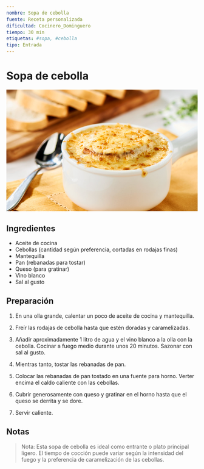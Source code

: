 ```yaml
---
nombre: Sopa de cebolla
fuente: Receta personalizada
dificultad: Cocinero_Dominguero
tiempo: 30 min
etiquetas: #sopa, #cebolla
tipo: Entrada
---
```


# Sopa de cebolla

![alt text](img/sopa-cebolla.jpg)

## Ingredientes

* Aceite de cocina
* Cebollas (cantidad según preferencia, cortadas en rodajas finas)
* Mantequilla
* Pan (rebanadas para tostar)
* Queso (para gratinar)
* Vino blanco
* Sal al gusto

## Preparación

1. En una olla grande, calentar un poco de aceite de cocina y mantequilla.

2. Freír las rodajas de cebolla hasta que estén doradas y caramelizadas.

3. Añadir aproximadamente 1 litro de agua y el vino blanco a la olla con la cebolla. Cocinar a fuego medio durante unos 20 minutos. Sazonar con sal al gusto.

4. Mientras tanto, tostar las rebanadas de pan.

5. Colocar las rebanadas de pan tostado en una fuente para horno. Verter encima el caldo caliente con las cebollas.

6. Cubrir generosamente con queso y gratinar en el horno hasta que el queso se derrita y se dore.

7. Servir caliente.

## Notas

> Nota: Esta sopa de cebolla es ideal como entrante o plato principal ligero. El tiempo de cocción puede variar según la intensidad del fuego y la preferencia de caramelización de las cebollas.
